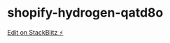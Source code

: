 # shopify-hydrogen-qatd8o

[Edit on StackBlitz ⚡️](https://stackblitz.com/edit/shopify-hydrogen-qatd8o)